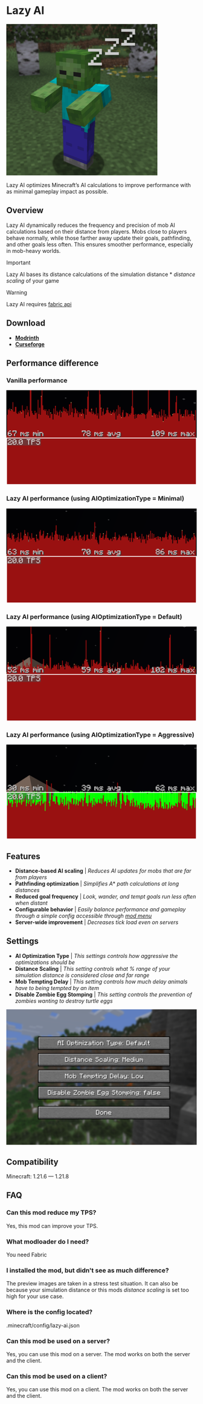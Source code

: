 # Lazy AI
<img src="https://github.com/PixelIndieDev/LazyAI/blob/main/documentation/logo/logo.png?raw=true" width="400" height="400">

Lazy AI optimizes Minecraft’s AI calculations to improve performance with as minimal gameplay impact as possible.

## Overview
Lazy AI dynamically reduces the frequency and precision of mob AI calculations based on their distance from players. Mobs close to players behave normally, while those farther away update their goals, pathfinding, and other goals less often. This ensures smoother performance, especially in mob-heavy worlds.

> [!IMPORTANT]
> Lazy AI bases its distance calculations of the simulation distance * *distance scaling* of your game

> [!WARNING]
> Lazy AI requires [fabric api](https://modrinth.com/mod/fabric-api)

## Download
- **[Modrinth](https://modrinth.com/mod/lazyai)**
- **[Curseforge](https://www.curseforge.com/minecraft/mc-mods/lazyai)**

## Performance difference
### Vanilla performance
![Vanilla performance](https://github.com/PixelIndieDev/LazyAI/blob/main/documentation/previewImages/MC_performance_Vanilla.png?raw=true)

### Lazy AI performance (using AIOptimizationType = Minimal)
![Lazy AI performance (using AIOptimizationType = Minimal)](https://github.com/PixelIndieDev/LazyAI/blob/main/documentation/previewImages/MC_performance_Minimal.png?raw=true)

### Lazy AI performance (using AIOptimizationType = Default)
![Lazy AI performance (using AIOptimizationType = Default)](https://github.com/PixelIndieDev/LazyAI/blob/main/documentation/previewImages/MC_performance_Default.png?raw=true)

### Lazy AI performance (using AIOptimizationType = Aggressive)
![Lazy AI performance (using AIOptimizationType = Aggressive)](https://github.com/PixelIndieDev/LazyAI/blob/main/documentation/previewImages/MC_performance_Aggressive.png?raw=true)

## Features
- **Distance-based AI scaling** | *Reduces AI updates for mobs that are far from players*
- **Pathfinding optimization** | *Simplifies A** *path calculations at long distances*
- **Reduced goal frequency** | *Look, wander, and tempt goals run less often when distant*
- **Configurable behavior** | *Easily balance performance and gameplay through a simple config accessible through [mod menu](https://modrinth.com/mod/modmenu)*
- **Server-wide improvement** | *Decreases tick load even on servers*

## Settings
- **AI Optimization Type** | *This settings controls how aggressive the optimizations should be*
- **Distance Scaling** | *This setting controls what % range of your simulation distance is considered close and far range*
- **Mob Tempting Delay** | *This setting controls how much delay animals have to being tempted by an item*
- **Disable Zombie Egg Stomping** | *This setting controls the prevention of zombies wanting to destroy turtle eggs*

![Lazy AI settings menu)](https://github.com/PixelIndieDev/LazyAI/blob/main/documentation/previewImages/MC_LazyAI_settings.png?raw=true)

## Compatibility
Minecraft: 1.21.6 — 1.21.8

## FAQ
### Can this mod reduce my TPS?
Yes, this mod can improve your TPS.

### What modloader do I need?
You need Fabric

### I installed the mod, but didn't see as much difference?
The preview images are taken in a stress test situation. It can also be because your simulation distance or this mods *distance scaling* is set too high for your use case.

### Where is the config located?
.minecraft/config/lazy-ai.json

### Can this mod be used on a server?
Yes, you can use this mod on a server. The mod works on both the server and the client.

### Can this mod be used on a client?
Yes, you can use this mod on a client. The mod works on both the server and the client.
